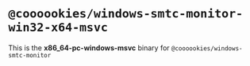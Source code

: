 # `@coooookies/windows-smtc-monitor-win32-x64-msvc`

This is the **x86_64-pc-windows-msvc** binary for `@coooookies/windows-smtc-monitor`
